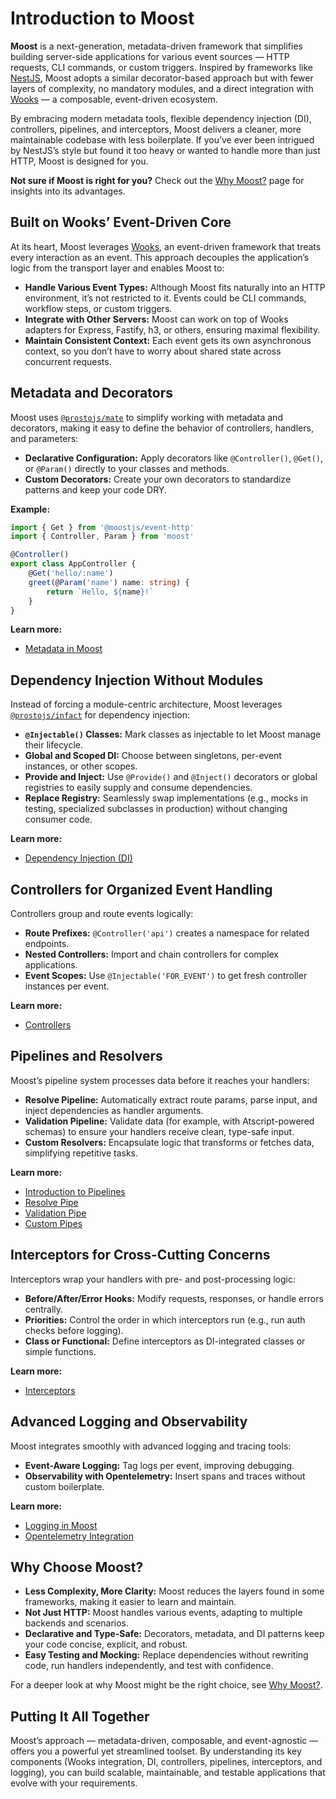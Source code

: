 # Introduction to Moost

**Moost** is a next-generation, metadata-driven framework that simplifies building server-side applications for various event sources — HTTP requests, CLI commands, or custom triggers. Inspired by frameworks like [NestJS](https://nestjs.com), Moost adopts a similar decorator-based approach but with fewer layers of complexity, no mandatory modules, and a direct integration with [Wooks](https://wooks.moost.org/wooks/what.html) — a composable, event-driven ecosystem.

By embracing modern metadata tools, flexible dependency injection (DI), controllers, pipelines, and interceptors, Moost delivers a cleaner, more maintainable codebase with less boilerplate. If you’ve ever been intrigued by NestJS’s style but found it too heavy or wanted to handle more than just HTTP, Moost is designed for you.

**Not sure if Moost is right for you?** Check out the [Why Moost?](/moost/why) page for insights into its advantages.

## Built on Wooks’ Event-Driven Core

At its heart, Moost leverages [Wooks](https://wooks.moost.org/wooks/what.html), an event-driven framework that treats every interaction as an event. This approach decouples the application’s logic from the transport layer and enables Moost to:

- **Handle Various Event Types:** Although Moost fits naturally into an HTTP environment, it’s not restricted to it. Events could be CLI commands, workflow steps, or custom triggers.
- **Integrate with Other Servers:** Moost can work on top of Wooks adapters for Express, Fastify, h3, or others, ensuring maximal flexibility.
- **Maintain Consistent Context:** Each event gets its own asynchronous context, so you don’t have to worry about shared state across concurrent requests.

## Metadata and Decorators

Moost uses [`@prostojs/mate`](https://github.com/prostojs/mate) to simplify working with metadata and decorators, making it easy to define the behavior of controllers, handlers, and parameters:

- **Declarative Configuration:** Apply decorators like `@Controller()`, `@Get()`, or `@Param()` directly to your classes and methods.
- **Custom Decorators:** Create your own decorators to standardize patterns and keep your code DRY.

**Example:**
```ts
import { Get } from '@moostjs/event-http'
import { Controller, Param } from 'moost'

@Controller()
export class AppController {
    @Get('hello/:name')
    greet(@Param('name') name: string) {
        return `Hello, ${name}!`
    }
}
```
**Learn more:**  
- [Metadata in Moost](/moost/meta/)

## Dependency Injection Without Modules

Instead of forcing a module-centric architecture, Moost leverages [`@prostojs/infact`](https://github.com/prostojs/infact) for dependency injection:

- **`@Injectable()` Classes:** Mark classes as injectable to let Moost manage their lifecycle.
- **Global and Scoped DI:** Choose between singletons, per-event instances, or other scopes.  
- **Provide and Inject:** Use `@Provide()` and `@Inject()` decorators or global registries to easily supply and consume dependencies.
- **Replace Registry:** Seamlessly swap implementations (e.g., mocks in testing, specialized subclasses in production) without changing consumer code.

**Learn more:**  
- [Dependency Injection (DI)](/moost/di/index)

## Controllers for Organized Event Handling

Controllers group and route events logically:

- **Route Prefixes:** `@Controller('api')` creates a namespace for related endpoints.
- **Nested Controllers:** Import and chain controllers for complex applications.
- **Event Scopes:** Use `@Injectable('FOR_EVENT')` to get fresh controller instances per event.

**Learn more:**  
- [Controllers](/moost/controllers)

## Pipelines and Resolvers

Moost’s pipeline system processes data before it reaches your handlers:

- **Resolve Pipeline:** Automatically extract route params, parse input, and inject dependencies as handler arguments.
- **Validation Pipeline:** Validate data (for example, with Atscript-powered schemas) to ensure your handlers receive clean, type-safe input.
- **Custom Resolvers:** Encapsulate logic that transforms or fetches data, simplifying repetitive tasks.

**Learn more:**  
- [Introduction to Pipelines](/moost/pipes/)
- [Resolve Pipe](/moost/pipes/resolve)
- [Validation Pipe](/moost/pipes/validate)
- [Custom Pipes](/moost/pipes/custom)

## Interceptors for Cross-Cutting Concerns

Interceptors wrap your handlers with pre- and post-processing logic:

- **Before/After/Error Hooks:** Modify requests, responses, or handle errors centrally.
- **Priorities:** Control the order in which interceptors run (e.g., run auth checks before logging).
- **Class or Functional:** Define interceptors as DI-integrated classes or simple functions.

**Learn more:**  
- [Interceptors](/moost/interceptors)

## Advanced Logging and Observability

Moost integrates smoothly with advanced logging and tracing tools:

- **Event-Aware Logging:** Tag logs per event, improving debugging.
- **Observability with Opentelemetry:** Insert spans and traces without custom boilerplate.

**Learn more:**  
- [Logging in Moost](/moost/logging)
- [Opentelemetry Integration](/moost/otel)

## Why Choose Moost?

- **Less Complexity, More Clarity:** Moost reduces the layers found in some frameworks, making it easier to learn and maintain.
- **Not Just HTTP:** Moost handles various events, adapting to multiple backends and scenarios.
- **Declarative and Type-Safe:** Decorators, metadata, and DI patterns keep your code concise, explicit, and robust.
- **Easy Testing and Mocking:** Replace dependencies without rewriting code, run handlers independently, and test with confidence.

For a deeper look at why Moost might be the right choice, see [Why Moost?](/moost/why).

## Putting It All Together

Moost’s approach — metadata-driven, composable, and event-agnostic — offers you a powerful yet streamlined toolset. By understanding its key components (Wooks integration, DI, controllers, pipelines, interceptors, and logging), you can build scalable, maintainable, and testable applications that evolve with your requirements.
